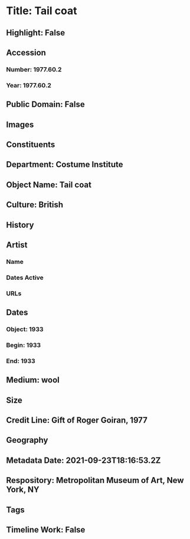 # Title: Tail coat
## Highlight: False
## Accession
### Number: 1977.60.2
### Year: 1977.60.2
## Public Domain: False
## Images
## Constituents
## Department: Costume Institute
## Object Name: Tail coat
## Culture: British
## History
## Artist
### Name
### Dates Active
### URLs
## Dates
### Object: 1933
### Begin: 1933
### End: 1933
## Medium: wool
## Size
## Credit Line: Gift of Roger Goiran, 1977
## Geography
## Metadata Date: 2021-09-23T18:16:53.2Z
## Respository: Metropolitan Museum of Art, New York, NY
## Tags
## Timeline Work: False